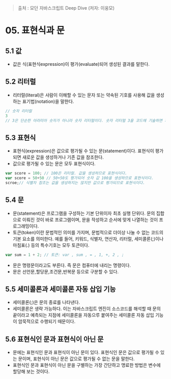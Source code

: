 > 출처 : 모던 자바스크립트 Deep Dive (저자: 이웅모)

# 05. 표현식과 문

## 5.1 값
- 값은 식(표현식expression)이 평가(evaluate)되어 생성된 결과를 말한다.

## 5.2 리터럴
- 리터럴(literal)은 사람이 이해할 수 있는 문자 또는 약속된 기호를 사용해 값을 생성하는 표기법(notation)을 말한다.
```javascript
// 숫자 리터럴 
3 
// 3은 단순한 아라미아 숫자가 아니라 숫자 리터럴이다. 숫자 리터럴 3을 코드에 기술하면 자바스크립느 엔진은 이를 평가해 숫자값 3을 생성한다.
```

## 5.3 표현식
- 표현식(expression)은 값으로 평가될 수 있는 문(statement)이다. 표현식이 평가되면 새로운 값을 생성하거나 기존 값을 참조한다.
- 값으로 평가될 수 있는 문은 모두 표현식이다.
```javascript
var score = 100; // 100은 리터럴. 값을 생성하므로 표현식이다.
var score = 50+50 // 50+50도 평가되어 숫자 값 100을 생성하므로 표현식이다.
scroe;// 식별자 참조는 값을 생성하지는 않지만 값으로 평가되므로 표현식이다.
```

## 5.4 문
- 문(statement)은 프로그램을 구성하는 기본 단위이자 최초 실행 단위다. 
  문의 집합으로 이뤄진 것이 바로 프로그램이며, 문을 작성하고 순서에 맞게 나열하는 것이 프로그래밍이다.
- 토큰(token)이란 문법적인 의미를 가지며, 문법적으로 더이상 나눌 수 없는 코드의 기본 요소를 의미한다.
  예를 들어, 키워드, 식별자, 연산자, 리터럴, 세미콜론(;)이나 마침표(.) 등의 특수기호는 모두 토큰이다.
```javascript
var sum = 1 + 2; // 토큰: var , sum , = , 1, +, 2 , ;   
```
- 문은 명령문이라고도 부른다. 즉 문은 컴퓨터에 내리는 명령이다.
- 문은 선언문,할당문,조건문,반복문 등으로 구분할 수 있다.

## 5.5 세미콜론과 세미콜론 자동 삽입 기능
- 세미콜론(;)은 문의 종료를 나타낸다. 
- 세미콜론은 생략 가능하다. 이는 자바스크립트 엔진이 소스코드를 해석할 때 문의 끝이라고 예측되는 지점에 세미콜론을 자동으루 붙여주는 
  세미콜론 자동 삽입 기능이 암묵적으로 수행되기 때문이다.

## 5.6 표현식인 문과 표현식이 아닌 문
- 문에는 표현식인 문과 표현식이 아닌 문이 있다. 표현식인 문은 값으로 평가될 수 있는 문이며, 표현식이 아닌 문은 값으로 평가될 수 없는 문을 말한다.
- 표현식인 문과 표현식이 아닌 문을 구별하는 가장 간단하고 명료한 방법은 변수에 할당해 보는 것이다.


